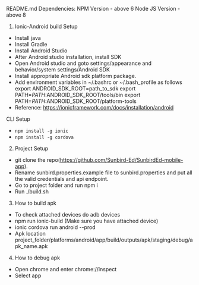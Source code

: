 README.md
Dependencies:
NPM Version - above 6
Node JS Version - above 8

1. Ionic-Android build Setup
- Install java
- Install Gradle
- Install Android Studio
- After Android studio installation, install SDK
- Open Android studio and goto settings/appearance and behavior/system settings/Android SDK
- Install appropriate Android sdk platform package.
- Add environment variables in ~/.bashrc or ~/.bash_profile as follows
export ANDROID_SDK_ROOT=path_to_sdk
export PATH=$PATH:$ANDROID_SDK_ROOT/tools/bin
export PATH=$PATH:$ANDROID_SDK_ROOT/platform-tools
- Reference: https://ionicframework.com/docs/installation/android

CLI Setup    
- `npm install -g ionic`   
- `npm install -g cordova`   
2. Project Setup
- git clone the repo(https://github.com/Sunbird-Ed/SunbirdEd-mobile-app).
- Rename sunbird.properties.example file to sunbird.properties and put all the valid credentials and api endpoint.
- Go to project folder and run npm i
- Run ./build.sh

3. How to build apk
- To check attached devices do adb devices
- npm run ionic-build (Make sure you have attached device)
- ionic cordova run android --prod
- Apk location project_folder/platforms/android/app/build/outputs/apk/staging/debug/apk_name.apk

4. How to debug apk
- Open chrome and enter chrome://inspect
- Select app